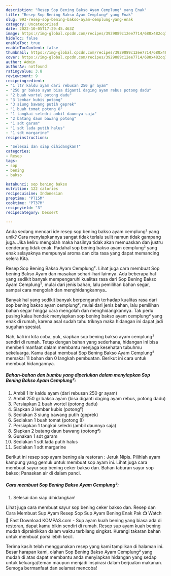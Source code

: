 ```yaml
---
description: "Resep Sop Bening Bakso Ayam Cemplung² yang Enak"
title: "Resep Sop Bening Bakso Ayam Cemplung² yang Enak"
slug: 993-resep-sop-bening-bakso-ayam-cemplung-yang-enak
category: Uncategorized
date: 2022-10-05T17:29:45.463Z
image: https://img-global.cpcdn.com/recipes/3929089c12ee7714/680x482cq70/sop-bening-bakso-ayam-cemplung-foto-resep-utama.jpg
hideToc: false
enableToc: true
enableTocContent: false
thumbnail: https://img-global.cpcdn.com/recipes/3929089c12ee7714/680x482cq70/sop-bening-bakso-ayam-cemplung-foto-resep-utama.jpg
cover: https://img-global.cpcdn.com/recipes/3929089c12ee7714/680x482cq70/sop-bening-bakso-ayam-cemplung-foto-resep-utama.jpg
author: Admin
authorAv: notfound
ratingvalue: 3.8
reviewcount: 9
recipeingredient:
- "1 ltr kaldu ayam dari rebusan 250 gr ayam"
- "250 gr bakso ayam bisa diganti daging ayam rebus potong dadu"
- "2 buah wortel potong dadu"
- "3 lembar kubis potong"
- "3 siung bawang putih geprek"
- "1 buah tomat potong 8"
- "1 tangkai seledri ambil daunnya saja"
- "2 batang daun bawang potong"
- "1 sdt garam"
- "1 sdt lada putih halus"
- "1 sdt margarine"
recipeinstructions:

- "Selesai dan siap dihidangkan!"
categories:
- Resep
tags:
- sop
- bening
- bakso

katakunci: sop bening bakso 
nutrition: 122 calories
recipecuisine: Indonesian
preptime: "PT15M"
cooktime: "PT37M"
recipeyield: "3"
recipecategory: Dessert

---
```





Anda sedang mencari ide resep sop bening bakso ayam cemplung² yang unik? Cara menyiapkannya sangat tidak terlalu sulit namun tidak gampang juga. Jika keliru mengolah maka hasilnya tidak akan memuaskan dan justru cenderung tidak enak. Padahal sop bening bakso ayam cemplung² yang enak selayaknya mempunyai aroma dan cita rasa yang dapat memancing selera Kita.





Resep Sop Bening Bakso Ayam Cemplung². Lihat juga cara membuat Sop bening Bakso Ayam dan masakan sehari-hari lainnya. Ada beberapa hal yang sedikit banyak mempengaruhi kualitas rasa dari Sop Bening Bakso Ayam Cemplung², mulai dari jenis bahan, lalu pemilihan bahan segar, sampai cara mengolah dan menghidangkannya..

Banyak hal yang sedikit banyak berpengaruh terhadap kualitas rasa dari sop bening bakso ayam cemplung², mulai dari jenis bahan, lalu pemilihan bahan segar hingga cara mengolah dan menghidangkannya. Tak perlu pusing kalau hendak menyiapkan sop bening bakso ayam cemplung² yang enak di rumah, karena asal sudah tahu triknya maka hidangan ini dapat jadi suguhan spesial.






Nah, kali ini kita coba, yuk, siapkan sop bening bakso ayam cemplung² sendiri di rumah. Tetap dengan bahan yang sederhana, hidangan ini bisa memberi manfaat dalam membantu menjaga kesehatan tubuhmu sekeluarga. Kamu dapat membuat Sop Bening Bakso Ayam Cemplung² memakai 11 bahan dan 0 langkah pembuatan. Berikut ini cara untuk membuat hidangannya.

<!--inarticleads1-->

##### Bahan-bahan dan bumbu yang diperlukan dalam menyiapkan Sop Bening Bakso Ayam Cemplung²:

1. Ambil 1 ltr kaldu ayam (dari rebusan 250 gr ayam)
1. Ambil 250 gr bakso ayam (bisa diganti daging ayam rebus, potong dadu)
1. Persiapkan 2 buah wortel (potong dadu)
1. Siapkan 3 lembar kubis (potong²)
1. Sediakan 3 siung bawang putih (geprek)
1. Sediakan 1 buah tomat (potong 8)
1. Persiapkan 1 tangkai seledri (ambil daunnya saja)
1. Siapkan 2 batang daun bawang (potong²)
1. Gunakan 1 sdt garam
1. Sediakan 1 sdt lada putih halus
1. Sediakan 1 sdt margarine


Berikut ini resep sop ayam bening ala restoran : Jeruk Nipis. Pilihlah ayam kampung yang gemuk untuk membuat sop ayam ini. Lihat juga cara membuat sayur sop bening ceker bakso dan. Bahan taburan sayur sop bakso; Panaskan air di dalam panci. 

<!--inarticleads2-->

##### Cara membuat Sop Bening Bakso Ayam Cemplung²:


1. Selesai dan siap dihidangkan!

Lihat juga cara membuat sayur sop bening ceker bakso dan. Resep dan Cara Membuat Sup Ayam Resep Sop Sup Ayam Bening Enak Pak 📺 Watch 🚀 Fast Download KOMPAS.com - Sup ayam kuah bening yang biasa ada di restoran, dapat kamu bikin sendiri di rumah. Resep sup ayam kuah bening mudah dipraktikkan dalam waktu terbilang singkat. Kurangi takaran bahan untuk membuat porsi lebih kecil. 

Terima kasih telah menggunakan resep yang kami tampilkan di halaman ini. Besar harapan kami, olahan Sop Bening Bakso Ayam Cemplung² yang mudah di atas dapat membantu anda menyiapkan hidangan yang sedap untuk keluarga/teman maupun menjadi inspirasi dalam berjualan makanan. Semoga bermanfaat dan selamat mencoba!
